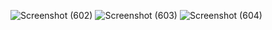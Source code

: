 ![Screenshot (602)](https://github.com/ahmedsalim16/Rock-Paper-Scissors-Game/assets/95592462/d9c3ff74-8707-4330-a925-6ef978e2ccf4)
![Screenshot (603)](https://github.com/ahmedsalim16/Rock-Paper-Scissors-Game/assets/95592462/f6e78de3-f42f-41ad-bb63-3d4bded3ab44)
![Screenshot (604)](https://github.com/ahmedsalim16/Rock-Paper-Scissors-Game/assets/95592462/26ca90a2-609c-4868-979a-abb32058589c)
